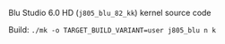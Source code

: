 Blu Studio 6.0 HD (`j805_blu_82_kk`) kernel source code

Build: `./mk -o TARGET_BUILD_VARIANT=user j805_blu n k`
